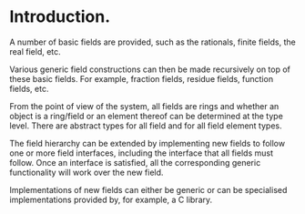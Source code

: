 # Introduction.

A number of basic fields are provided, such as the rationals, finite
fields, the real field, etc.

Various generic field constructions can then be made recursively on
top of these basic fields. For example, fraction fields, residue fields,
function fields, etc.

From the point of view of the system, all fields are rings and whether
an object is a ring/field or an element thereof can be determined at
the type level. There are abstract types for all field and for all
field element types.

The field hierarchy can be extended by implementing new fields to follow
one or more field interfaces, including the interface that all fields
must follow. Once an interface is satisfied, all the corresponding
generic functionality will work over the new field.

Implementations of new fields can either be generic or can be specialised
implementations provided by, for example, a C library.



